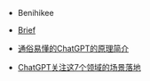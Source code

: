 * Benihikee

* [Brief](README.md)
* [通俗易懂的ChatGPT的原理简介](docs/chatgpt-principle.md)
* [ChatGPT关注这7个领域的场景落地](docs/230531-ChatGPT关注这7个领域的场景落地.md)

